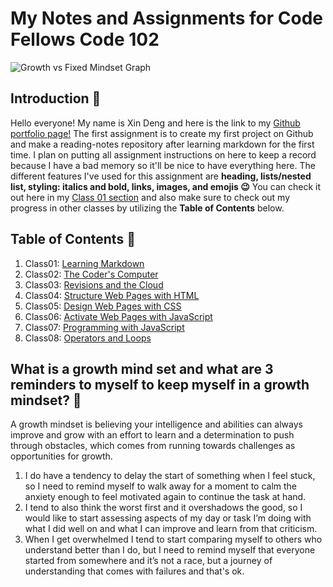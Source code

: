 # My Notes and Assignments for Code Fellows Code 102

![Growth vs Fixed Mindset Graph](https://upload.wikimedia.org/wikipedia/commons/0/09/Fixed_and_growth_mindsets.png)

## Introduction :wave:

Hello everyone! My name is Xin Deng and here is the link to my [Github portfolio page!](https://github.com/xind14) The first assignment is to create my first project on Github and make a reading-notes repository after learning markdown for the first time. I plan on putting all assignment instructions on here to keep a record because I have a bad memory so it'll be nice to have everything here. The different features I've used for this assignment are **heading, lists/nested list, styling: italics and bold, links, images, and emojis 😉** You can check it out here in my [Class 01 section](Class01.md) and also make sure to check out my progress in other classes by utilizing the **Table of Contents** below.

## Table of Contents :open_book:

1. Class01: [Learning Markdown](Class01.md)
2. Class02: [The Coder's Computer](Class02.md)
3. Class03: [Revisions and the Cloud](Class03.md)
4. Class04: [Structure Web Pages with HTML](Class04.md)
5. Class05: [Design Web Pages with CSS](Class05.md)
6. Class06: [Activate Web Pages with JavaScript](Class06.md)
7. Class07: [Programming with JavaScript](Class07.md)
8. Class08: [Operators and Loops](Class08.md)

## What is a growth mind set and what are 3 reminders to myself to keep myself in a growth mindset? :brain:

A growth mindset is believing your intelligence and abilities can always improve and grow with an effort to learn and a determination to push through obstacles, which comes from running towards challenges as opportunities for growth.

1. I do have a tendency to delay the start of something when I feel stuck, so I need to remind myself to walk away for a moment to calm the anxiety enough to feel motivated again to continue the task at hand.
2. I tend to also think the worst first and it overshadows the good, so I would like to start assessing aspects of my day or task I’m doing with what I did well on and what I can improve and learn from that criticism.
3. When I get overwhelmed I tend to start comparing myself to others who understand better than I do, but I need to remind myself that everyone started from somewhere and it’s not a race, but a journey of understanding that comes with failures and that's ok.